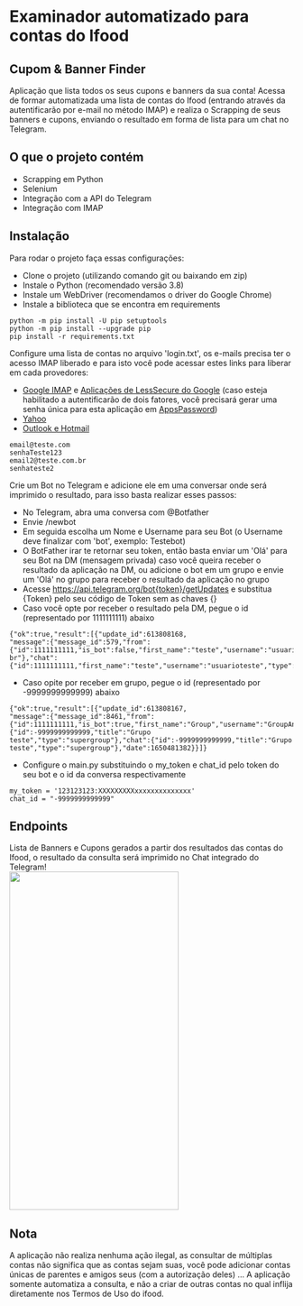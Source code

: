 # Examinador automatizado para contas do Ifood

## Cupom & Banner Finder

Aplicação que lista todos os seus cupons e banners da sua conta! Acessa de formar automatizada uma lista de contas do Ifood (entrando através da autentificarão por e-mail no método IMAP) e realiza o Scrapping de seus banners e cupons, enviando o resultado em forma de lista para um chat no Telegram.

## O que o projeto contém
- Scrapping em Python
- Selenium
- Integração com a API do Telegram
- Integração com IMAP

## Instalação
Para rodar o projeto faça essas configurações:
- Clone o projeto (utilizando comando git ou baixando em zip)
- Instale o Python (recomendado versão 3.8)
- Instale um WebDriver (recomendamos o driver do Google Chrome)
- Instale a biblioteca que se encontra em requirements
```
python -m pip install -U pip setuptools
python -m pip install --upgrade pip
pip install -r requirements.txt
```
Configure uma lista de contas no arquivo 'login.txt', os e-mails precisa ter o acesso IMAP liberado e para isto você pode acessar estes links para liberar em cada provedores:
- [Google IMAP](https://mail.google.com/mail/u/0/#settings/fwdandpop) e [Aplicações de LessSecure do Google](https://myaccount.google.com/lesssecureapps) (caso esteja habilitado a autentificarão de dois fatores, você precisará gerar uma senha única para esta aplicação em [AppsPassword](https://myaccount.google.com/apppasswords))
- [Yahoo](https://login.yahoo.com/myaccount/security/app-password/)
- [Outlook e Hotmail](https://outlook.live.com/mail/0/options/mail/accounts)
```
email@teste.com
senhaTeste123
email2@teste.com.br
senhateste2
```
Crie um Bot no Telegram e adicione ele em uma conversar onde será imprimido o resultado, para isso basta realizar esses passos:
- No Telegram, abra uma conversa com @Botfather
- Envie /newbot
- Em seguida escolha um Nome e Username para seu Bot (o Username deve finalizar com 'bot', exemplo: Testebot)
- O BotFather irar te retornar seu token, então basta enviar um 'Olá' para seu Bot na DM (mensagem privada) caso você queira receber o resultado da aplicação na DM, ou adicione o bot em um grupo e envie um 'Olá' no grupo para receber o resultado da aplicação no grupo
- Acesse https://api.telegram.org/bot{token}/getUpdates e substitua {Token} pelo seu código de Token sem as chaves {}
- Caso você opte por receber o resultado pela DM, pegue o id (representado por 1111111111) abaixo
```
{"ok":true,"result":[{"update_id":613808168,
"message":{"message_id":579,"from":{"id":1111111111,"is_bot":false,"first_name":"teste","username":"usuarioteste","language_code":"pt-br"},"chat":{"id":1111111111,"first_name":"teste","username":"usuarioteste","type":"private"},"date":1650481674,"text":"teste"}]}
```
- Caso opite por receber em grupo, pegue o id (representado por -9999999999999) abaixo
```
{"ok":true,"result":[{"update_id":613808167,
"message":{"message_id":8461,"from":{"id":1111111111,"is_bot":true,"first_name":"Group","username":"GroupAnonymousBot"},"sender_chat":{"id":-9999999999999,"title":"Grupo teste","type":"supergroup"},"chat":{"id":-9999999999999,"title":"Grupo teste","type":"supergroup"},"date":1650481382}}]}
```
- Configure o main.py substituindo o my_token e chat_id pelo token do seu bot e o id da conversa respectivamente
```
my_token = '123123123:XXXXXXXXXxxxxxxxxxxxxxx'
chat_id = "-9999999999999"
```

## Endpoints
Lista de Banners e Cupons gerados a partir dos resultados das contas do Ifood, o resultado da consulta será imprimido no Chat integrado do Telegram!<br>
<img src="https://user-images.githubusercontent.com/19514153/164307691-db76e73a-90de-4b86-ae28-a5809f35967f.jpeg" width="300" height="600">
<br>

## Nota
A aplicação não realiza nenhuma ação ilegal, as consultar de múltiplas contas não significa que as contas sejam suas, você pode adicionar contas únicas de parentes e amigos seus (com a autorização deles) ... A aplicação somente automatiza a consulta, e não a criar de outras contas no qual inflija diretamente nos Termos de Uso do ifood.
